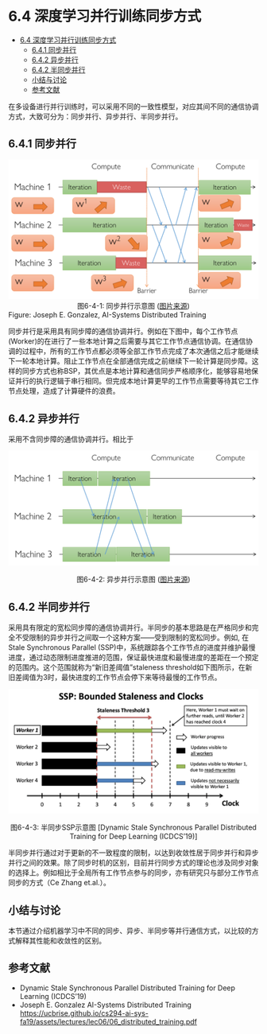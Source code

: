 <!--Copyright © Microsoft Corporation. All rights reserved.
  适用于[License](https://github.com/microsoft/AI-System/blob/main/LICENSE)版权许可-->



# 6.4 深度学习并行训练同步方式

- [6.4 深度学习并行训练同步方式](#64-深度学习并行训练同步方式)
  - [6.4.1 同步并行](#641-同步并行)
  - [6.4.2 异步并行](#642-异步并行)
  - [6.4.2 半同步并行](#642-半同步并行)
  - [小结与讨论](#小结与讨论)
  - [参考文献](#参考文献)
  
在多设备进行并行训练时，可以采用不同的一致性模型，对应其间不同的通信协调方式，大致可分为：同步并行、异步并行、半同步并行。

## 6.4.1 同步并行

<center><img src="./img/image22.png" width="600" height="" /></center>
<center>图6-4-1: 同步并行示意图 (<a href=https://ucbrise.github.io/cs294-ai-sys-fa19/assets/lectures/lec06/06_distributed_training.pdf>图片来源</a>)</center>
Figure: Joseph E. Gonzalez, AI-Systems Distributed Training

同步并行是采用具有同步障的通信协调并行。例如在下图中，每个工作节点(Worker)的在进行了一些本地计算之后需要与其它工作节点通信协调。在通信协调的过程中，所有的工作节点都必须等全部工作节点完成了本次通信之后才能继续下一轮本地计算。阻止工作节点在全部通信完成之前继续下一轮计算是同步障。这样的同步方式也称BSP，其优点是本地计算和通信同步严格顺序化，能够容易地保证并行的执行逻辑于串行相同。但完成本地计算更早的工作节点需要等待其它工作节点处理，造成了计算硬件的浪费。


## 6.4.2 异步并行

采用不含同步障的通信协调并行。相比于

<center><img src="./img/image23.png" width="600" height="" /></center>
<p style="text-align: center;">图6-4-2: 异步并行示意图 (<a href=https://ucbrise.github.io/cs294-ai-sys-fa19/assets/lectures/lec06/06_distributed_training.pdf>图片来源</a>)</p>

## 6.4.2 半同步并行

采用具有限定的宽松同步障的通信协调并行。半同步的基本思路是在严格同步和完全不受限制的异步并行之间取一个这种方案——受到限制的宽松同步。例如,
在 Stale Synchronous Parallel (SSP)中，系统跟踪各个工作节点的进度并维护最慢进度，通过动态限制进度推进的范围，保证最快进度和最慢进度的差距在一个预定的范围内。这个范围就称为“新旧差阈值”staleness threshold如下图所示，在新旧差阈值为3时，最快进度的工作节点会停下来等待最慢的工作节点。

<center><img src="./img/image24.png" width="600" height="" /></center>
<p style="text-align: center;"> 图6-4-3: 半同步SSP示意图 [Dynamic Stale Synchronous Parallel Distributed Training for Deep Learning (ICDCS’19)]<https://ieeexplore.ieee.org/abstract/document/8885215> </p>


半同步并行通过对于更新的不一致程度的限制，以达到收敛性居于同步并行和异步并行之间的效果。除了同步时机的区别，目前并行同步方式的理论也涉及同步对象的选择上。例如相比于全局所有工作节点参与的同步，亦有研究只与部分工作节点同步的方式（Ce Zhang et.al.）。


## 小结与讨论

本节通过介绍机器学习中不同的同步、异步、半同步等并行通信方式，以比较的方式解释其性能和收敛性的区别。

## 参考文献

- Dynamic Stale Synchronous Parallel Distributed Training for Deep Learning (ICDCS’19)
- Joseph E. Gonzalez AI-Systems Distributed Training https://ucbrise.github.io/cs294-ai-sys-fa19/assets/lectures/lec06/06_distributed_training.pdf

